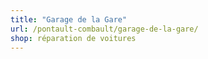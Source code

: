 ```yaml
---
title: "Garage de la Gare"
url: /pontault-combault/garage-de-la-gare/
shop: réparation de voitures
---
```

